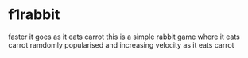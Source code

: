 # f1rabbit
faster it goes as it  eats carrot
this is a simple rabbit game where it eats carrot ramdomly popularised and increasing velocity as it eats carrot 

